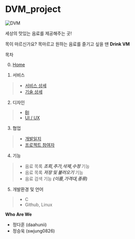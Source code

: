 # DVM_project

![DVM](https://user-images.githubusercontent.com/86994067/166147082-9f983d8c-99c1-42c1-a338-458a8652729d.png)

세상의 맛있는 음료를 제공해주는 곳!

목이 마르신가요?
목마르고 원하는 음료를 즐기고 싶을 땐 **Drink VM**

목차

0. [Home](https://github.com/daahunii/DVM_project/wiki)

1. 서비스

> * [서비스 상세](https://github.com/daahunii/DVM_project/wiki/서비스-상세)
> * [기술 상세](https://github.com/daahunii/DVM_project/wiki/기술-상세)

2. 디자인

> * [BI](https://github.com/daahunii/DVM_project/wiki/BI)
> * [UI / UX](https://github.com/daahunii/DVM_project/wiki/UI-UX)

3. 협업

> * [개발일지](https://github.com/daahunii/DVM_project/wiki/개발일지)
> * [프로젝트 참여자](https://github.com/daahunii/DVM_project/wiki/프로젝트-참여자)

4. 기능
> * 음료 목록 _**조회,추가,삭제,수정**_  기능
> * 음료 목록 _**저장 및 불러오기**_  기능
> * 음료 검색 기능 _**(이름,가격대,종류)**_

5. 개발환경 및 언어
> * C
> * Github, Linux 

**Who Are We**

* 정다훈 (daahunii)
* 정승욱 (swjung0826)
